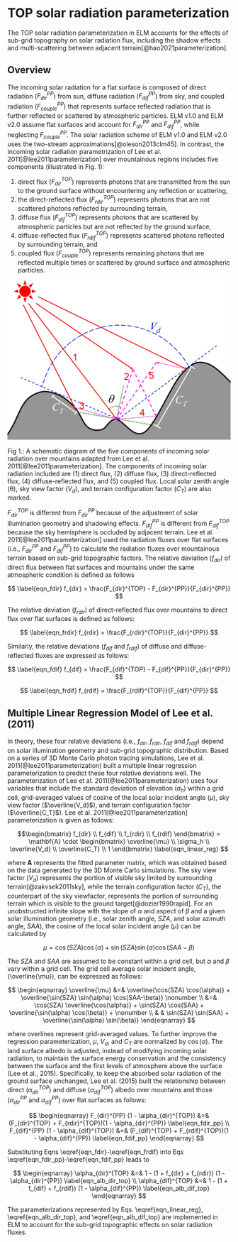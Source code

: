 # TOP solar radiation parameterization

The TOP solar radiation parameterization in ELM accounts for the effects of
sub-grid topography on solar radiation flux, including the shadow effects and
multi-scattering between adjacent terrain[@hao2021parameterization].

## Overview

The incoming solar radiation for a flat surface is composed of direct radiation
($F_{dir}^{PP}$) from sun, diffuse radiation ($F_{dif}^{PP}$) from sky, and
coupled radiation ($F_{couple}^{PP}$) that represents surface reflected
radiation that is further reflected or scattered by atmospheric particles.
ELM v1.0 and ELM v2.0 assume flat surfaces and account for $F_{dir}^{PP}$
and $F_{dif}^{PP}$, while neglecting $F_{couple}^{PP}$. The solar radiation
scheme of ELM v1.0 and ELM v2.0 uses the two-stream
approximations[@oleson2013clm45]. In contrast, the incoming solar radiation
parametrization of Lee et al. 2011[@lee2011parameterization] over mountainous
regions includes five components (illustrated in Fig. 1):

1. direct flux ($F_{dir}^{TOP}$) represents photons that are
transmitted from the sun to the ground surface without
encountering any reflection or scattering,
2. the direct-reflected flux ($F_{rdir}^{TOP}$) represents photons that are
not scattered photons reflected by surrounding terrain,
3. diffuse flux ($F_{dif}^{TOP}$) represents photons that are scattered by
atmospheric particles but are not reflected by the ground surface,
4. diffuse-reflected flux ($F_{rdif}^{TOP}$) represents scattered photons
reflected by surrounding terrain, and
5. coupled flux ($F_{couple}^{TOP}$) represents remaining photons that are
reflected multiple times or scattered by ground surface and atmospheric
particles.

![Image title](../figures/TOP_schematic.jpg)

Fig 1.: A schematic diagram of the five components of
incoming solar radiation over mountains adapted from
Lee et al. 2011[@lee2011parameterization].
The components of incoming solar radiation
included are (1) direct flux, (2) diffuse flux,
(3) direct-reflected flux, (4) diffuse-reflected flux,
and (5) coupled flux. Local solar zenith angle (θ),
sky view factor ($V_d$),
and terrain configuration factor ($C_T$) are also marked.

$F_{dir}^{TOP}$ is different from $F_{dir}^{PP}$ because of the adjustment
of solar illumination geometry and shadowing effects. $F_{dif}^{PP}$
is different from $F_{dif}^{TOP}$ because the sky hemisphere is
occluded by adjacent terrain. Lee et al. 2011[@lee2011parameterization]
used the radiation fluxes over flat surfaces (i.e., $F_{dir}^{PP}$
and $F_{dif}^{PP}$) to calculate the radiation fluxes over mountainous
terrain based on sub-grid topographic factors. The relative deviation
($f_{dir}$) of direct flux between flat surfaces and mountains under
the same atmospheric condition is defined as follows

$$
\label{eqn_fdir}
f_{dir} = \frac{F_{dir}^{TOP} - F_{dir}^{PP}}{F_{dir}^{PP}}
$$

The relative deviation ($f_{rdir}$) of direct-reflected flux
over mountains to direct flux over flat surfaces is defined as follows:

$$
\label{eqn_frdir}
f_{rdir} = \frac{F_{rdir}^{TOP}}{F_{dir}^{PP}}
$$

Similarly, the relative deviations ($f_{dif}$ and $f_{rdif}$)
of diffuse and diffuse-reflected fluxes are expressed as follows:

$$
\label{eqn_fdif}
f_{dif} = \frac{F_{dif}^{TOP} - F_{dif}^{PP}}{F_{dir}^{PP}}
$$

$$
\label{eqn_frdif}
f_{rdif} = \frac{F_{rdif}^{TOP}}{F_{dif}^{PP}}
$$

## Multiple Linear Regression Model of Lee et al. (2011)

In theory, these four relative deviations (i.e., $f_{dir}$,
$f_{rdir}$, $f_{dif}$ and $f_{rdif}$) depend on solar
illumination geometry and sub-grid topographic distribution.
Based on a series of 3D Monte Carlo photon tracing simulations,
Lee et al. 2011(@lee2011parameterization) built a multiple linear
regression parameterization to predict these four relative deviations well.
The parameterization of Lee et al. 2011(@lee2011parameterization)
uses four variables that include the standard deviation of elevation
($\sigma_h$) within a grid cell, grid-averaged values of cosine of
the local solar incident angle ($\mu$), sky view factor ($\overline{V_d}$),
and terrain configuration factor ($\overline{C_T}$).
Lee et al. 2011[@lee2011parameterization] parameterization is given as follows:

$$\begin{bmatrix}
f_{dir} \\
f_{dif} \\
f_{rdir} \\
f_{rdif}
\end{bmatrix}
= \mathbf{A} \cdot
\begin{bmatrix}
\overline{\mu} \\
\sigma_h \\
\overline{V_d} \\
\overline{C_T} \\
1
\end{bmatrix}
\label{eqn_linear_reg}
$$

where $\mathbf{A}$ represents the fitted parameter matrix,
which was obtained based on the data generated by the 3D
Monte Carlo simulations. The sky view factor ($V_d$)
represents the portion of visible sky limited by
surrounding terrain[@zakvsek2011sky], while the terrain
configuration factor ($C_T$), the counterpart of the sky viewfactor,
represents the portion of surrounding terrain which is visible
to the ground target[@dozier1990rapid]. For an unobstructed
infinite slope with the slope of $\alpha$ and aspect of $\beta$
and a given solar illumination geometry (i.e., solar zenith angle,
$SZA$, and solar azimuth angle, $SAA$), the cosine of the
local solar incident angle ($\mu$) can be calculated by

$$
\mu = \cos(SZA) \cos(\alpha) + \sin(SZA) \sin(\alpha) \cos(SAA-\beta)
$$

The $SZA$ and $SAA$ are assumed to be constant within a grid cell,
but $\alpha$ and $\beta$ vary within a grid cell.
The grid cell average solar incident angle, \(\overline{\mu}\),
can be expressed as follows:

$$
\begin{eqnarray}
\overline{\mu} &=& \overline{\cos(SZA) \cos(\alpha)} +
\overline{\sin(SZA) \sin(\alpha) \cos(SAA-\beta)} \nonumber \\
&=& \cos(SZA)  \overline{\cos(\alpha)} +
\sin(SZA) \cos(SAA) +
\overline{\sin(\alpha) \cos(\beta)} + \nonumber \\
& & \sin(SZA) \sin(SAA) +
\overline{\sin(\alpha) \sin(\beta)}
\end{eqnarray}
$$

where overlines represent grid-averaged values.
To further improve the regression parameterization,
$\mu$, $V_d$, and $C_T$ are normalized by $\cos(\alpha)$.
The land surface albedo is adjusted, instead of modifying
incoming solar radiation, to maintain the surface energy
conservation and the consistency between the surface
and the first levels of atmosphere above the surface
(Lee et al., 2015). Specifically, to keep the absorbed
solar radiation of the ground surface unchanged,
Lee et al. (2015) built the relationship between direct
($\alpha_{dir}^{TOP}$) and diffuse ($\alpha_{dif}^{TOP}$)
albedo over mountains and those ($\alpha_{dir}^{PP}$
and $\alpha_{dif}^{PP}$) over flat surfaces as follows:

$$
\begin{eqnarray}
F_{dir}^{PP} (1 - \alpha_{dir}^{TOP}) &=& (F_{dir}^{TOP} +
F_{rdir}^{TOP})(1 - \alpha_{dir}^{PP}) \label{eqn_fdir_pp} \\
F_{dif}^{PP} (1 - \alpha_{dif}^{TOP}) &=& (F_{dif}^{TOP} +
F_{rdif}^{TOP})(1 - \alpha_{dif}^{PP}) \label{eqn_fdif_pp}
\end{eqnarray}
$$

Substituting Eqns \eqref{eqn_fdir}-\eqref{eqn_frdif}
into Eqs \eqref{eqn_fdir_pp}-\eqref{eqn_fdif_pp} leads to

$$
\begin{eqnarray}
\alpha_{dir}^{TOP} &=& 1 - (1 + f_{dir} + f_{rdir})
(1 - \alpha_{dir}^{PP}) \label{eqn_alb_dir_top} \\
\alpha_{dif}^{TOP} &=& 1 - (1 + f_{dif} + f_{rdif})
(1 - \alpha_{dif}^{PP}) \label{eqn_alb_dif_top}
\end{eqnarray}
$$

The parameterizations represented by Eqs.
\eqref{eqn_linear_reg}, \eqref{eqn_alb_dir_top},
and \eqref{eqn_alb_dif_top} are implemented in ELM
to account for the sub-grid topographic effects on
solar radiation fluxes.
